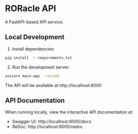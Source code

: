 # RORacle API

A FastAPI-based API service.

## Local Development

1. Install dependencies:
```bash
pip install -r requirements.txt
```

2. Run the development server:
```bash
uvicorn main:app --reload
```

The API will be available at http://localhost:8000

## API Documentation

When running locally, view the interactive API documentation at:
- Swagger UI: http://localhost:8000/docs
- ReDoc: http://localhost:8000/redoc
